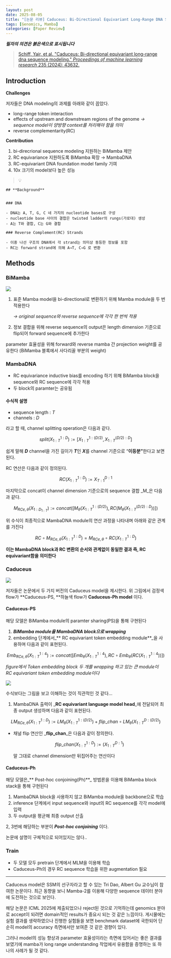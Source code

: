 ```yaml
---
layout: post
date: 2025-08-05
title: "[논문 리뷰] Caduceus: Bi-Directional Equivariant Long-Range DNA Sequence Modeling"
tags: [Genomics, Mamba]
categories: [Paper Review]
---
```


<span class="notion-red">_**필자의 의견은 붉은색으로 표시됩니다**_</span>


> [Schiff, Yair, et al. "Caduceus: Bi-directional equivariant long-range dna sequence modeling." ](https://pmc.ncbi.nlm.nih.gov/articles/PMC12189541/)[_Proceedings of machine learning research_](https://pmc.ncbi.nlm.nih.gov/articles/PMC12189541/)[ 235 (2024): 43632.](https://pmc.ncbi.nlm.nih.gov/articles/PMC12189541/)



## Introduction


**Challenges**


저자들은 DNA modeling의 과제를 아래와 같이 꼽았다.

- long-range token interaction
- effects of upstream and downstream regions of the genome 
_→ sequence model이 양방향 context를 처리해야 함을 의미_
- reverse complementarity(RC)

**Contribution**

1. bi-direcrional sequence modeling 지원하는 BiMamba 제안
1. RC equivariance 지원하도록 BiMamba 확장 → MambaDNA
1. RC-equivariant DNA foundation model family 기여
1. 10x 크기의 model보다 높은 성능

> 💡 


	## **Background**


	### DNA

	- DNA는 A, T, G, C 네 가지의 nucleotide bases로 구성
	- nucleotide base 사이의 결합은 twisted ladder의 rungs(가로대) 생성
	- A는 T와 결합, C는 G와 결합

	### Reverse Complement(RC) Strands

	- 이중 나선 구조의 DNA에서 각 strand는 의미상 동등한 정보를 포함
	- RC는 forward strand에 의해 A→T, C→G 로 변환


## Methods



### BiMamba


![](https://prod-files-secure.s3.us-west-2.amazonaws.com/542b861c-36a8-4051-84e5-8804b6728dba/2c247d59-7815-4980-99f0-8f0d21f445a7/image.png?X-Amz-Algorithm=AWS4-HMAC-SHA256&X-Amz-Content-Sha256=UNSIGNED-PAYLOAD&X-Amz-Credential=ASIAZI2LB466QRU2QW27%2F20250810%2Fus-west-2%2Fs3%2Faws4_request&X-Amz-Date=20250810T070056Z&X-Amz-Expires=3600&X-Amz-Security-Token=IQoJb3JpZ2luX2VjEJb%2F%2F%2F%2F%2F%2F%2F%2F%2F%2FwEaCXVzLXdlc3QtMiJHMEUCIBNeeelE06Nw%2BkU0EQgUxtVNwd6siAJxoHl%2B1CbrRYygAiEAlQ4VcNEEicJZcCq24Pui8QDRjPwDNH11tIzbWu6h4AgqiAQIz%2F%2F%2F%2F%2F%2F%2F%2F%2F%2F%2FARAAGgw2Mzc0MjMxODM4MDUiDBPZkDxd2bTByoMRNCrcA9LJYgXANy0u553PajrSd8QdAOQyCVToUw7iMy73rn6YNALHTJvKd3ehxex4%2BcdGVi7x5ze73xpGD6rAOqtUG51GbIAIx3m0aYMGtlK%2FjunoO41ei10heeUEMYbmk%2FYHXYFaxKpxKYGk7RjMMmUZkxvErBk80MI%2Fwolk9bV7E%2B3V4CV1KtT9T8qNcAmNdTgrPPla4LNoV15uK%2FtF%2FDuLmuukPVhgZC1v9q8B%2FdQg9J9GRt0F0%2B3LCSFvkoCFaVHBcl9dAeO7VgSOm65o9neYibTidxPTlEaNaTPfuT4V7PStdG1x42pUvOPxcjRrim62BkiXZnxfQSOo9%2BQk%2B6Bqt5YtMYpptulICxsW4DIz80dHDXyIKwVNRjooNTsMlD6xygiWylf0z0A3daIfTiQOhxcQf6sxkQ6QfoNxfsYqFi3ee2CFaZ6%2F3%2BQG%2FK8hMkgeqebk9yZ%2BS414dv8GoX73kdpybBCgPvV2gZMrTV3L7LnZHnU2jN92p%2BxCBKu759wAn5EliaRsX78lndIEzw0kHjXPUWCer%2BVURIRaH8yMrGmB%2FdPgEDusVrOurgnCHJLX4GdGSwNpoo0cmRizikK3xOIwAMBOunqlwFlzjIpaMY1K6KIuxNC8uQIVAxv2MJfc4MQGOqUBxEfdKxJTKIUCJS6PMR7qEdgp2EXxjLqeCe7%2BIbPVe3vaNZpWAcWbyH%2FgUebKpgqOQw%2BJf2a%2B2LJ0q1p5Pno7zk8qyKaTUf%2F1X9hBdFC2qe2UuNFv918JcalBhvXP4AOHwTXBheoo2%2BruDMxzt4H7zYj%2FwCAH82wqfK%2F34%2FW3AjolGuJ5VvjyVs8qmPA5CvJNxonHnd%2F8b0%2FLWLABCU%2Ft8eXRb91H&X-Amz-Signature=6bf5b5930afe066c8a3ae7f7e2a58927973d176db632ba9bd5d03b7834058887&X-Amz-SignedHeaders=host&x-amz-checksum-mode=ENABLED&x-id=GetObject)

1. 표준 Mamba model을 bi-directional로 변환하기 위해 Mamba module을 두 번 적용한다

	_→ original sequence와 reverse sequence에 각각 한 번씩 적용_

1. 정보 결합을 위해 reverse sequence의 output은 length dimension 기준으로 flip되어 forward sequence에 추가한다

parameter 효율성을 위해 forward와 reverse mamba 간 projection weight를 공유한다 (BiMamba 블록에서 사다리꼴 부분의 weight)



### MambaDNA

- RC equivariance inductive bias를 encoding 하기 위해 BiMamba block을 sequence와 RC sequence에 각각 적용
- 두 block의 paramter는 공유됨


#### 수식적 설명

- sequence length : _T_
- channels : _D_

라고 할 때,  channel splitting operation은 다음과 같다.


$$
split(X^{1:D}_{1:T}):=[X^{1:(D/2)}_{1:T},X^{(D/2):D}_{1:T}]
$$


<span class="notion-red">쉽게 말해 </span><span class="notion-red">_**D**_</span><span class="notion-red"> channel을 가진 길이가 </span><span class="notion-red">_**T**_</span><span class="notion-red">인 </span><span class="notion-red">_**X**_</span><span class="notion-red">를 channel 기준으로 “</span><span class="notion-red">**이등분”**</span><span class="notion-red">한다고 보면 된다.</span>


RC 연산은 다음과 같이 정의된다.


$$
RC(X^{1:D}_{1:T}):=X^{D:1}_{T:1}
$$


마지막으로 concat이 channel dimension 기준으로의 sequence 결합 _M_은 다음과 같다.


$$
M_{RCe,\theta}(X_{1:D_{1:T}}):=concat([M_{\theta}(X^{1:(D/2)}_{1:T}),RC(M_{\theta}(X^{(D/2):D}_{1:T}))])
$$


위 수식이 최종적으로 MambaDNA module의 연산 과정을 나타내며 아래와 같은 관계를 가진다


$$
RC\circ M_{RCe,\theta}(X^{1:D}_{1:T}) = M_{RCe,\theta} \circ RC(X^{1:D}_{1:T})
$$


**이는 MambaDNA block과 RC 변환의 순서와 관계없이 동일한 결과 즉, RC equivariant함을 의미한다**



### Caduceus


![](https://prod-files-secure.s3.us-west-2.amazonaws.com/542b861c-36a8-4051-84e5-8804b6728dba/f94a60d7-8145-473b-aef9-7c68d3ec604a/image.png?X-Amz-Algorithm=AWS4-HMAC-SHA256&X-Amz-Content-Sha256=UNSIGNED-PAYLOAD&X-Amz-Credential=ASIAZI2LB466QRU2QW27%2F20250810%2Fus-west-2%2Fs3%2Faws4_request&X-Amz-Date=20250810T070057Z&X-Amz-Expires=3600&X-Amz-Security-Token=IQoJb3JpZ2luX2VjEJb%2F%2F%2F%2F%2F%2F%2F%2F%2F%2FwEaCXVzLXdlc3QtMiJHMEUCIBNeeelE06Nw%2BkU0EQgUxtVNwd6siAJxoHl%2B1CbrRYygAiEAlQ4VcNEEicJZcCq24Pui8QDRjPwDNH11tIzbWu6h4AgqiAQIz%2F%2F%2F%2F%2F%2F%2F%2F%2F%2F%2FARAAGgw2Mzc0MjMxODM4MDUiDBPZkDxd2bTByoMRNCrcA9LJYgXANy0u553PajrSd8QdAOQyCVToUw7iMy73rn6YNALHTJvKd3ehxex4%2BcdGVi7x5ze73xpGD6rAOqtUG51GbIAIx3m0aYMGtlK%2FjunoO41ei10heeUEMYbmk%2FYHXYFaxKpxKYGk7RjMMmUZkxvErBk80MI%2Fwolk9bV7E%2B3V4CV1KtT9T8qNcAmNdTgrPPla4LNoV15uK%2FtF%2FDuLmuukPVhgZC1v9q8B%2FdQg9J9GRt0F0%2B3LCSFvkoCFaVHBcl9dAeO7VgSOm65o9neYibTidxPTlEaNaTPfuT4V7PStdG1x42pUvOPxcjRrim62BkiXZnxfQSOo9%2BQk%2B6Bqt5YtMYpptulICxsW4DIz80dHDXyIKwVNRjooNTsMlD6xygiWylf0z0A3daIfTiQOhxcQf6sxkQ6QfoNxfsYqFi3ee2CFaZ6%2F3%2BQG%2FK8hMkgeqebk9yZ%2BS414dv8GoX73kdpybBCgPvV2gZMrTV3L7LnZHnU2jN92p%2BxCBKu759wAn5EliaRsX78lndIEzw0kHjXPUWCer%2BVURIRaH8yMrGmB%2FdPgEDusVrOurgnCHJLX4GdGSwNpoo0cmRizikK3xOIwAMBOunqlwFlzjIpaMY1K6KIuxNC8uQIVAxv2MJfc4MQGOqUBxEfdKxJTKIUCJS6PMR7qEdgp2EXxjLqeCe7%2BIbPVe3vaNZpWAcWbyH%2FgUebKpgqOQw%2BJf2a%2B2LJ0q1p5Pno7zk8qyKaTUf%2F1X9hBdFC2qe2UuNFv918JcalBhvXP4AOHwTXBheoo2%2BruDMxzt4H7zYj%2FwCAH82wqfK%2F34%2FW3AjolGuJ5VvjyVs8qmPA5CvJNxonHnd%2F8b0%2FLWLABCU%2Ft8eXRb91H&X-Amz-Signature=46a0a69460e9692d7c4db2f388e80575073f9e992934f027c5cf0109d4d3b04e&X-Amz-SignedHeaders=host&x-amz-checksum-mode=ENABLED&x-id=GetObject)


저자들은 논문에서 두 가지 버전의 Caduceus model을 제시한다. 위 그림에서 검정색 flow가 **Caduceus-PS, **하늘색 flow가 **Caduceus-Ph model** 이다.



#### Caduceus-PS


해당 모델은 BiMamba module의 paramter sharing(PS)을 통해 구현된다

1. _**BiMamba module을 MambaDNA block으로 wrapping**_
1. embedding 단계에서_** RC equivariant token embedding module**_을 사용하며 다음과 같이 표현된다.

$$
Emb_{RCe,\theta}(X^{1:4}_{1:T}):=concat([Emb_{\theta}(X^{1:4}_{1:T}),RC \circ Emb_{\theta}(RC(X^{1:4}_{1:T}))])
$$


_figure에서 Token embedding block 두 개를 wrapping 하고 있는 큰 module이 RC equivariant token embedding module이다_


![](https://prod-files-secure.s3.us-west-2.amazonaws.com/542b861c-36a8-4051-84e5-8804b6728dba/b175e4da-71eb-4e91-8c23-a06dabe673c9/image.png?X-Amz-Algorithm=AWS4-HMAC-SHA256&X-Amz-Content-Sha256=UNSIGNED-PAYLOAD&X-Amz-Credential=ASIAZI2LB466QRU2QW27%2F20250810%2Fus-west-2%2Fs3%2Faws4_request&X-Amz-Date=20250810T070058Z&X-Amz-Expires=3600&X-Amz-Security-Token=IQoJb3JpZ2luX2VjEJb%2F%2F%2F%2F%2F%2F%2F%2F%2F%2FwEaCXVzLXdlc3QtMiJHMEUCIBNeeelE06Nw%2BkU0EQgUxtVNwd6siAJxoHl%2B1CbrRYygAiEAlQ4VcNEEicJZcCq24Pui8QDRjPwDNH11tIzbWu6h4AgqiAQIz%2F%2F%2F%2F%2F%2F%2F%2F%2F%2F%2FARAAGgw2Mzc0MjMxODM4MDUiDBPZkDxd2bTByoMRNCrcA9LJYgXANy0u553PajrSd8QdAOQyCVToUw7iMy73rn6YNALHTJvKd3ehxex4%2BcdGVi7x5ze73xpGD6rAOqtUG51GbIAIx3m0aYMGtlK%2FjunoO41ei10heeUEMYbmk%2FYHXYFaxKpxKYGk7RjMMmUZkxvErBk80MI%2Fwolk9bV7E%2B3V4CV1KtT9T8qNcAmNdTgrPPla4LNoV15uK%2FtF%2FDuLmuukPVhgZC1v9q8B%2FdQg9J9GRt0F0%2B3LCSFvkoCFaVHBcl9dAeO7VgSOm65o9neYibTidxPTlEaNaTPfuT4V7PStdG1x42pUvOPxcjRrim62BkiXZnxfQSOo9%2BQk%2B6Bqt5YtMYpptulICxsW4DIz80dHDXyIKwVNRjooNTsMlD6xygiWylf0z0A3daIfTiQOhxcQf6sxkQ6QfoNxfsYqFi3ee2CFaZ6%2F3%2BQG%2FK8hMkgeqebk9yZ%2BS414dv8GoX73kdpybBCgPvV2gZMrTV3L7LnZHnU2jN92p%2BxCBKu759wAn5EliaRsX78lndIEzw0kHjXPUWCer%2BVURIRaH8yMrGmB%2FdPgEDusVrOurgnCHJLX4GdGSwNpoo0cmRizikK3xOIwAMBOunqlwFlzjIpaMY1K6KIuxNC8uQIVAxv2MJfc4MQGOqUBxEfdKxJTKIUCJS6PMR7qEdgp2EXxjLqeCe7%2BIbPVe3vaNZpWAcWbyH%2FgUebKpgqOQw%2BJf2a%2B2LJ0q1p5Pno7zk8qyKaTUf%2F1X9hBdFC2qe2UuNFv918JcalBhvXP4AOHwTXBheoo2%2BruDMxzt4H7zYj%2FwCAH82wqfK%2F34%2FW3AjolGuJ5VvjyVs8qmPA5CvJNxonHnd%2F8b0%2FLWLABCU%2Ft8eXRb91H&X-Amz-Signature=d9ac0e69fd037c61f438492d794d194da0768736050fc446f4543d553c8bed9d&X-Amz-SignedHeaders=host&x-amz-checksum-mode=ENABLED&x-id=GetObject)


<span class="notion-red">수식보다는 그림을 보고 이해하는 것이 직관적인 것 같다…</span>

1. MambaDNA 출력이 _**RC equivariant language model head**_에 전달되어 최종 output 생성하며 다음과 같이 표현된다.

$$
LM_{RCe,\theta}(X^{1:D}_{1:T}):= LM_{\theta}(X^{1:(D/2)}_{1:T})+flip\_chan\circ LM_{\theta}(X^{D:(D/2)}_{1:T})
$$

- 채널 flip 연산인 _**flip\_chan**_은 다음과 같이 정의한다.

	$$
	flip\_chan(X^{1:D}_{1:T}):=(X^{D:1}_{1:T})
	$$


	말 그대로 channel dimension만 뒤집어주는 연산이다



#### Caduceus-Ph


해당 모델은_** Post-hoc conjoining(Ph)**_ 방법론을 이용해 BiMamba block stack을 통해 구현된다

1. MambaDNA block을 사용하지 않고 BiMamba module을 backbone으로 학습
1. inference 단계에서 input sequence와 input의 RC sequence를 각각 model에 입력
1. 두 output을 평균해 최종 output 산출

2, 3번에 해당하는 부분이 _**Post-hoc conjoining**_ 이다.


<span class="notion-red">논문에 설명이 구체적으로 되어있지는 않다..</span>



### Train

- 두 모델 모두 pretrain 단계에서 MLM을 이용해 학습
- Caduceus-Ph의 경우 RC sequence 학습을 위한 augmentation 필요

---


<span class="notion-red">Caduceus model은 SSM의 선구자라고 할 수 있는 Tri Dao, Albert Gu 교수님이 참여한 논문이다. 최근 동향을 보니 Mamba-2를 이용해 다양한 sequence 데이터 분야에 도전하는 것으로 보인다.</span>


<span class="notion-red">해당 논문은 ICML 2025에 제출되었으나 reject된 것으로 기억하는데 genomics 분야로 accept이 되려면 domain적인 results가 중요시 되는 것 같은 느낌이다. 게시물에는 실험 결과를 생략하였으나 진행한 실험들을 보면 benchmark dataset에 국한되어 단순히 model의 accuracy 측면에서만 보여준 것 같은 경향이 있다.</span>


<span class="notion-red">그러나 model의 성능 향상과 parameter 효율성이라는 측면에 있어서는 좋은 결과를 보였기에 mamba가 long range understanding 작업에서 유용함을 증명하는 또 하나의 사례가 될 것 같다.</span>

